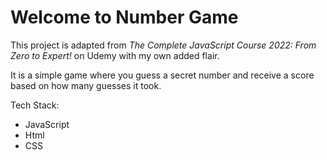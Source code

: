 # Welcome to Number Game

This project is adapted from <i>The Complete JavaScript Course 2022: From Zero to Expert!</i> on Udemy with my own added flair. 

It is a simple game where you guess a secret number and receive a score based on how many guesses it took. 

Tech Stack:
- JavaScript
- Html
- CSS